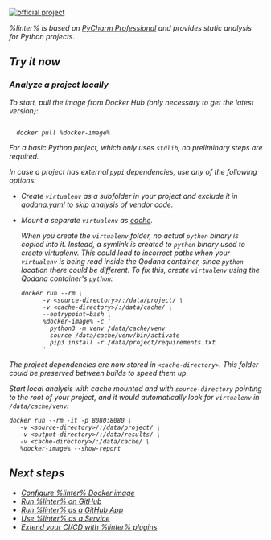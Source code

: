 [//]: # (title: Qodana for Python)

[![official project](https://jb.gg/badges/official-flat-square.svg)](https://confluence.jetbrains.com/display/ALL/JetBrains+on+GitHub)

<note>
    <p>
<include src="lib_qd.xml" include-id="eap-warning">
<var name="product" value="Qodana Python"/>
</include>
</p>
</note>

<var name="linter" value="Qodana Python"/>

%linter% is based on [PyCharm Professional](https://www.jetbrains.com/pycharm/) and provides static analysis for Python projects.

## Try it now

### Analyze a project locally

To start, pull the image from Docker Hub (only necessary to get the latest version):

<var name="docker-image" value="jetbrains/qodana-python"/>

<code style="block" lang="shell">
  docker pull %docker-image%
</code>

For a basic Python project, which only uses `stdlib`, no preliminary steps are required.

In case a project has external `pypi` dependencies, use any of the following  options:
- Create `virtualenv` as a subfolder in your project and exclude it in [qodana.yaml](qodana-yaml.md#exclude-paths) to skip analysis of vendor code.
- Mount a separate `virtualenv` as [cache](qodana-intellij-docker-techs.xml#Cache+dependencies).

  When you create the `virtualenv` folder, no actual `python` binary is copied into it. Instead, a symlink is created to `python` binary used to create virtualenv. This could lead to incorrect paths when your `virtualenv` is being read inside the Qodana container, since `python` location there could be different. To fix this, create `virtualenv` using the Qodana container's `python`:

  ```shell
  docker run --rm \
        -v <source-directory>/:/data/project/ \
        -v <cache-directory>/:/data/cache/ \
        --entrypoint=bash \
        %docker-image% -c '
          python3 -m venv /data/cache/venv
          source /data/cache/venv/bin/activate
          pip3 install -r /data/project/requirements.txt
        '
  ```

The project dependencies are now stored in `<cache-directory>`. This folder could be preserved between builds to speed them up. 

Start local analysis with cache mounted and with `source-directory` pointing to the root of your project, and it would automatically look for `virtualenv` in `/data/cache/venv`:

   ```shell
   docker run --rm -it -p 8080:8080 \
      -v <source-directory>/:/data/project/ \
      -v <output-directory>/:/data/results/ \
      -v <cache-directory>/:/data/cache/ \
      %docker-image% --show-report
   ```

<p>
<include src="lib_qd.xml" include-id="show-report-command-explanation"/>
</p>

## Next steps

- <a href="qodana-intellij-docker-readme.md">Configure %linter% Docker image</a>
- <a href="qodana-intellij-github-action.md">Run %linter% on GitHub</a>
- <a href="qodana-intellij-github-application.md">Run %linter% as a GitHub App</a>
- <a href="service.md">Use %linter% as a Service</a>
- <a href="ci.md">Extend your CI/CD with %linter% plugins</a>